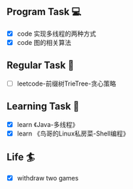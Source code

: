 

## Program Task  💻
- [x] code 实现多线程的两种方式
- [x] code 图的相关算法

## Regular Task  🤡
- [ ] leetcode-前缀树TrieTree-贪心策略

## Learning Task 🎯
- [x] learn 《Java-多线程》
- [x] learn 《鸟哥的Linux私房菜-Shell编程》

## Life 🏄
- [x] withdraw two games 
